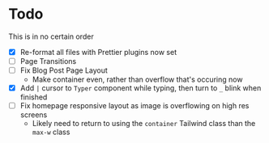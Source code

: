 # Todo

This is in no certain order

- [x] Re-format all files with Prettier plugins now set
- [ ] Page Transitions
- [ ] Fix Blog Post Page Layout
  - Make container even, rather than overflow that's occuring now
- [x] Add `|` cursor to `Typer` component while typing, then turn to `_` blink when finished
- [ ] Fix homepage responsive layout as image is overflowing on high res screens
  - Likely need to return to using the `container` Tailwind class than the `max-w` class